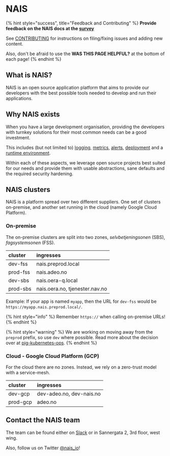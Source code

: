 # NAIS

{% hint style="success", title="Feedback and Contributing" %}
**Provide feedback on the NAIS docs at the [survey](https://forms.office.com/Pages/ResponsePage.aspx?id=NGU2YsMeYkmIaZtVNSedC8kDM0IU6F5PulhQRnbQAtdUM0tONFhQQ0tVMkdMTjNOQUJHR1Y4NUEzUC4u)**

See [CONTRIBUTING](https://github.com/nais/doc/blob/master/CONTRIBUTING.md) for instructions on filing/fixing issues and adding new content.

Also, don't be afraid to use the **WAS THIS PAGE HELPFUL?** at the bottom of each page!
{% endhint %}

## What is NAIS?

NAIS is an open source application platform that aims to provide our developers with the best possible tools needed to develop and run their applications.

## Why NAIS exists

When you have a large development organisation, providing the developers with turnkey solutions for their most common needs can be a good investment.

This includes \(but not limited to\) [logging](observability/logs.md), [metrics](observability/metrics.md), [alerts](observability/alerts/README.md), [deployment](basics/deploy.md) and a [runtime environment](#nais-clusters).

Within each of these aspects, we leverage open source projects best suited for our needs and provide them with usable abstractions, sane defaults and the required security hardening.

## NAIS clusters

NAIS is a platform spread over two different suppliers. One set of clusters on-premise, and another set running in the cloud \(namely Google Cloud Platform\).

### On-premise

The on-premise clusters are split into two zones, _selvbetjeningsonen_ \(SBS\), _fagsystemsonen_ \(FSS\).

| cluster | ingresses |
| :--- | :--- |
| dev-fss | nais.preprod.local |
| prod-fss | nais.adeo.no |
| dev-sbs | nais.oera-q.local |
| prod-sbs | nais.oera.no, tjenester.nav.no |

Example: If your app is named `myapp`, then the URL for `dev-fss` would be `https://myapp.nais.preprod.local/`.

{% hint style="info" %}
Remember `https://` when calling on-premise URLs!
{% endhint %}

{% hint style="warning" %}
We are working on moving away from the `preprod` prefix, so use `dev` where possible. Read more about the decision over at [pig-kubernetes-ops](https://github.com/navikt/pig/blob/master/PIG-Kubernetes-OPS/adr/000-preprod-rename.md).
{% endhint %}

### Cloud - Google Cloud Platform \(GCP\)

For the cloud there are no zones. Instead, we rely on a zero-trust model with a service-mesh.

| cluster | ingresses |
| :--- | :--- |
| dev-gcp | dev-adeo.no, dev-nais.no |
| prod-gcp | adeo.no |

## Contact the NAIS team

The team can be found either on [Slack](https://nav-it.slack.com/messages/C5KUST8N6/) or in Sannergata 2, 3rd floor, west wing.

Also, follow us on Twitter [@nais\_io](https://twitter.com/nais_io)!

